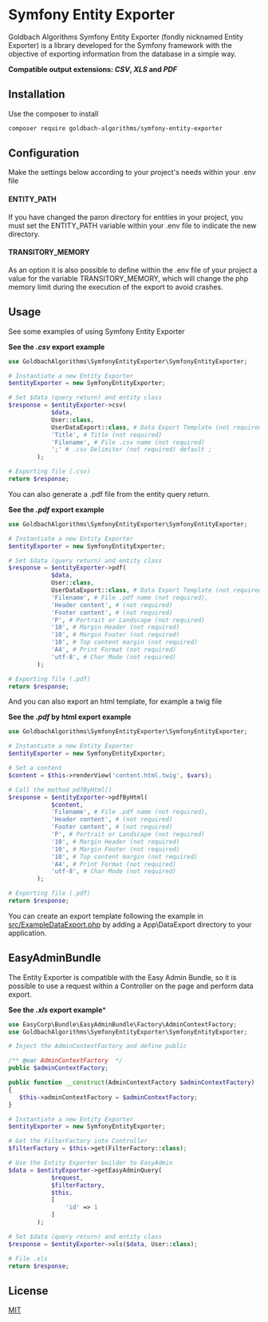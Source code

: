# Symfony Entity Exporter

Goldbach Algorithms Symfony Entity Exporter (fondly nicknamed Entity Exporter) is a library developed for the Symfony framework with the objective of exporting information from the database in a simple way.

**Compatible output extensions: *CSV*, *XLS* and *PDF***

## Installation

Use the composer to install

```bash
composer require goldbach-algorithms/symfony-entity-exporter
```
## Configuration

Make the settings below according to your project's needs within your .env file

#### ENTITY_PATH
If you have changed the paron directory for entities in your project, you must set the ENTITY_PATH variable within your .env file to indicate the new directory.

#### TRANSITORY_MEMORY
As an option it is also possible to define within the .env file of your project a value for the variable TRANSITORY_MEMORY, which will change the php memory limit during the execution of the export to avoid crashes.


## Usage

See some examples of using Symfony Entity Exporter

**See the *.csv* export example**

```php
use GoldbachAlgorithms\SymfonyEntityExporter\SymfonyEntityExporter;

# Instantiate a new Entity Exporter
$entityExporter = new SymfonyEntityExporter;

# Set $data (query return) and entity class
$response = $entityExporter->csv(
            $data,
            User::class,
            UserDataExport::class, # Data Export Template (not required)
            'Title', # Title (not required)
            'Filename', # File .csv name (not required)
            ';' # .csv Delimiter (not required) default ;
        );

# Exporting file (.csv)
return $response;
```

You can also generate a .pdf file from the entity query return.

**See the *.pdf* export example**

```php
use GoldbachAlgorithms\SymfonyEntityExporter\SymfonyEntityExporter;

# Instantiate a new Entity Exporter
$entityExporter = new SymfonyEntityExporter;

# Set $data (query return) and entity class
$response = $entityExporter->pdf(
            $data,
            User::class,
            UserDataExport::class, # Data Export Template (not required)
            'Filename', # File .pdf name (not required),
            'Header content', # (not required)
            'Footer content', # (not required)
            'P', # Portrait or Landscape (not required)
            '10', # Margin Header (not required)
            '10', # Margin Footer (not required)
            '10', # Top content margin (not required)
            'A4', # Print Format (not required)
            'utf-8', # Char Mode (not required)
        );

# Exporting file (.pdf)
return $response;
```
And you can also export an html template, for example a twig file

**See the *.pdf* by html export example**

```php
use GoldbachAlgorithms\SymfonyEntityExporter\SymfonyEntityExporter;

# Instantiate a new Entity Exporter
$entityExporter = new SymfonyEntityExporter;

# Set a content
$content = $this->renderView('content.html.twig', $vars);

# Call the method pdfByHtml()
$response = $entityExporter->pdfByHtml(
            $content,
            'Filename', # File .pdf name (not required),
            'Header content', # (not required)
            'Footer content', # (not required)
            'P', # Portrait or Landscape (not required)
            '10', # Margin Header (not required)
            '10', # Margin Footer (not required)
            '10', # Top content margin (not required)
            'A4', # Print Format (not required)
            'utf-8', # Char Mode (not required)
        );

# Exporting file (.pdf)
return $response;
```

You can create an export template following the example in [src/ExampleDataExport.php](https://github.com/GoldbachAlgorithms/SymfonyEntityExporter/blob/main/src/ExampleDataExport.php) by adding a App\DataExport directory to your application.


## EasyAdminBundle
The Entity Exporter is compatible with the Easy Admin Bundle, so it is possible to use a request within a Controller on the page and perform data export.

**See the *.xls* export example***

```php
use EasyCorp\Bundle\EasyAdminBundle\Factory\AdminContextFactory;
use GoldbachAlgorithms\SymfonyEntityExporter\SymfonyEntityExporter;

# Inject the AdminContextFactory and define public

/** @var AdminContextFactory  */
public $adminContextFactory;

public function __construct(AdminContextFactory $adminContextFactory)
{
   $this->adminContextFactory = $adminContextFactory;
}

# Instantiate a new Entity Exporter
$entityExporter = new SymfonyEntityExporter;

# Get the FilterFactory into Controller
$filterFactory = $this->get(FilterFactory::class);

# Use the Entity Exporter builder to EasyAdmin
$data = $entityExporter->getEasyAdminQuery(
            $request,
            $filterFactory,
            $this,
            [
                'id' => 1
            ]
        );

# Set $data (query return) and entity class
$response = $entityExporter->xls($data, User::class);

# File .xls
return $response;
```

## License
[MIT](https://choosealicense.com/licenses/mit/)